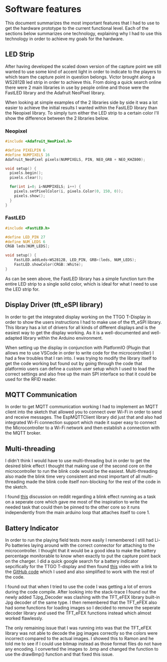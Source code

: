 # Software features
This document summarizes the most important features that I had to use to get the hardware prototype to the current functional level. Each of the sections below summarizes one technology, explaining why I had to use this technology in order to achieve my goals for the hardware.

## LED Strip
After having developed the scaled down version of the capture point we still wanted to use some kind of accent light in order to indicate to the players to which team the capture point in question belongs. Victor brought along a WS2812B led strip in order to achieve this. From doing a quick search online there were 2 main libraries in use by people online and those were the FastLED library and the Adafruit NeoPixel library. 

When looking at simple examples of the 2 libraries side by side it was a lot easier to achieve the initial results I wanted within the FastLED library than the Neopixel library. To simply turn either the LED strip to a certain color I'll show the difference between the 2 libraries below.

### Neopixel
```cpp
#include <Adafruit_NeoPixel.h>

#define PIXELPIN 6
#define NUMPIXELS 16
Adafruit_NeoPixel pixels(NUMPIXELS, PIN, NEO_GRB + NEO_KHZ800);

void setup() {
  pixels.begin();
  pixels.clear();

  for(int i=0; i<NUMPIXELS; i++) {
    pixels.setPixelColor(i, pixels.Color(0, 150, 0));
    pixels.show();
  }
}
```

### FastLED
```cpp
#include <FastLED.h>

#define LED_PIN 27
#define NUM_LEDS 6
CRGB leds[NUM_LEDS];

void setup() {
    FastLED.addLeds<WS2812B, LED_PIN, GRB>(leds, NUM_LEDS);
    FastLED.showColor(CRGB::White);
}
```

As can be seen above, the FastLED library has a simple function turn the entire LED strip to a single solid color, which is ideal for what I need to use the LED strip for.

## Display Driver (tft_eSPI library)
In order to get the integrated display working on the TTGO T-Display in order to show the users instructions I had to make use of the tft_eSPI library. This library has a lot of drivers for all kinds of different displays and is the easiest way to get the display working. As it is a well-documented and well-adapted library within the Arduino environment. 

When setting up the display in conjunction with PlatformIO (Plugin that allows me to use VSCode in order to write code for the microcontroller) I had a few troubles that I ran into. I was trying to modify the library itself to get the code working but found out by going through the code that platformio users can define a custom user setup which I used to load the correct settings and also free up the main SPI interface so that it could be used for the RFID reader.

## MQTT Communication
In order to get MQTT communication working I had to implement an MQTT client into the sketch that allowed you to connect over Wi-Fi in order to send and receive messages. The EspMQTTClient library did just that and also had integrated Wi-Fi connection support which made it super easy to connect the Microcontroller to a Wi-Fi network and then establish a connection with the MQTT broker.

## Multi-threading
I didn't think I would have to use multi-threading but in order to get the desired blink effect I thought that making use of the second core on the microcontroller to run the blink code would be the easiest. Multi-threading also made the blink time very consistent and most important of all multi-threading made the blink code itself non-blocking for the rest of the code in the sketch.

I found [this](https://www.reddit.com/r/FastLED/comments/glc1hq/fastled_flashing_effect_as_a_separate_task/) discussion on reddit regarding a blink effect running as a task on a seperate core which gave me most of the inspiration to write the needed task that could then be pinned to the other core so it runs independently from the main arduino loop that attaches itself to core 1.

## Battery Indicator
In order to run the playing field tests more easily I remembered I still had Li-Po batteries laying around with the correct connector for attaching to the microcontroller. I thought that it would be a good idea to make the battery percentage monitorable to know when exactly to put the capture point back on the charger. I did a quick google search for a battery indicator sepcifically for the TTGO T-display and then found [this](https://www.youtube.com/watch?v=osAOdmZuvDc&vl=en) video with a link to the [GitHub code](https://github.com/0015/ThatProject/blob/master/ESP32_TTGO/TTGO_Battery_Indicator/TTGO_Battery_Indicator.ino) which I used and also simplified to work with the rest of the code. 

I found out that when I tried to use the code I was getting a lot of errors during the code compile. After looking into the stack-trace I found out the newly added TJpg_Decoder was clashing with the TFT_eFEX library built-in Jpg decoder of the same type. I then remembered that the TFT_eFEX also had some functions for loading images so I decided to remove the seperate decoder library and used the TFT_eFEX functions instead which almost worked flawlessly. 

The only remaining issue that I was running into was that the TFT_eFEX library was not able to decode the jpg images correctly so the colors were incorrect compared to the actual images. I showed this to Ramon and he told me to see if I could use bitmap instead as those format files do not have any encoding. I converted the images to .bmp and changed the function to use the drawBmp() function and that fixed this issue.